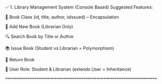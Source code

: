 ✅ 1. Library Management System (Console Based)
Suggested Features:

🔐 Book Class (id, title, author, isIssued) – Encapsulation

📘 Add New Book (Librarian Only)

🔍 Search Book by Title or Author

📚 Issue Book (Student vs Librarian = Polymorphism)

🔁 Return Book

👤 User Role: Student & Librarian (extends User = Inheritance)



    ====================================================================